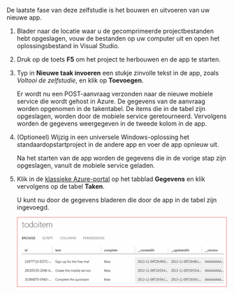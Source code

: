 
De laatste fase van deze zelfstudie is het bouwen en uitvoeren van uw nieuwe app.

1. Blader naar de locatie waar u de gecomprimeerde projectbestanden hebt opgeslagen, vouw de bestanden op uw computer uit en open het oplossingsbestand in Visual Studio.

2. Druk op de toets **F5** om het project te herbouwen en de app te starten.

3. Typ in **Nieuwe taak invoeren** een stukje zinvolle tekst in de app, zoals *Voltooi de zelfstudie*, en klik op **Toevoegen**.

    Er wordt nu een POST-aanvraag verzonden naar de nieuwe mobiele service die wordt gehost in Azure. De gegevens van de aanvraag worden opgenomen in de takentabel. De items die in de tabel zijn opgeslagen, worden door de mobiele service geretourneerd. Vervolgens worden de gegevens weergegeven in de tweede kolom in de app.

4. (Optioneel) Wijzig in een universele Windows-oplossing het standaardopstartproject in de andere app en voer de app opnieuw uit.

    Na het starten van de app worden de gegevens die in de vorige stap zijn opgeslagen, vanuit de mobiele service geladen.
 
4. Klik in de [klassieke Azure-portal](https://manage.windowsazure.com/) op het tabblad **Gegevens** en klik vervolgens op de tabel **Taken**.

    U kunt nu door de gegevens bladeren die door de app in de tabel zijn ingevoegd.

    ![](./media/mobile-services-javascript-backend-run-app/mobile-data-browse.png)


<!--HONumber=Aug16_HO4-->


